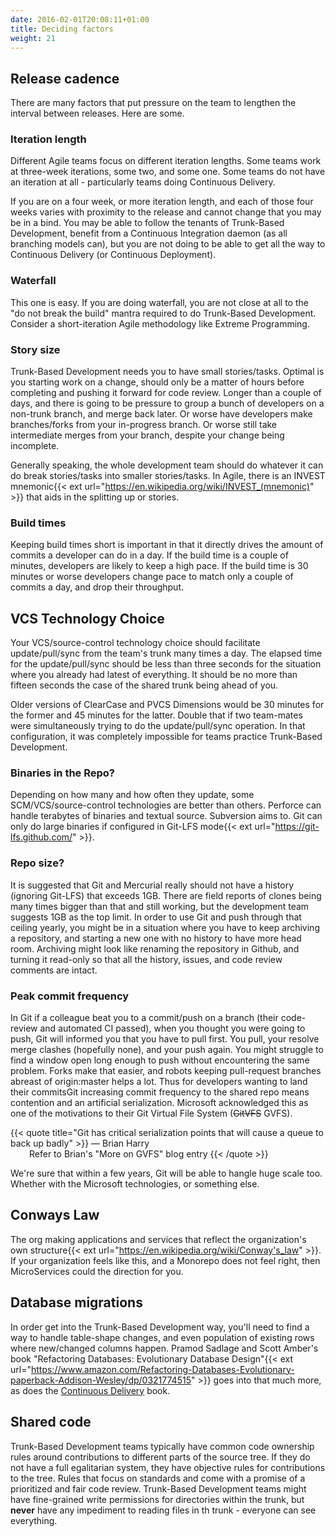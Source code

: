 ```yaml
---
date: 2016-02-01T20:08:11+01:00
title: Deciding factors
weight: 21
---
```


## Release cadence

There are many factors that put pressure on the team to lengthen the interval between releases. Here are some.

### Iteration length

Different Agile teams focus on different iteration lengths. Some teams work at three-week iterations, some two, 
and some one. Some teams do not have an iteration at all - particularly teams doing Continuous Delivery.

If you are on a four week, or more iteration length, and each of those four weeks varies with proximity to the 
release and cannot change that you may be in a bind. You may be able to follow the tenants of Trunk-Based Development, 
benefit from a Continuous Integration daemon (as all branching models can), but you are not doing to be able to 
get all the way to Continuous Delivery (or Continuous Deployment).

### Waterfall

This one is easy. If you are doing waterfall, you are not close at all to the "do not break the build" mantra required
to do Trunk-Based Development. Consider a short-iteration Agile methodology like Extreme Programming.

### Story size

Trunk-Based Development needs you to have small stories/tasks. Optimal is you starting work on a change, should only be a matter
of hours before completing and pushing it forward for code review. Longer than a couple of days, and there is going to be 
pressure to group a bunch of developers on a non-trunk branch, and merge back later. Or worse have developers make 
branches/forks from your in-progress branch. Or worse still take intermediate merges from your branch, despite your 
change being incomplete.  

Generally speaking, the whole development team should do whatever it can do break stories/tasks into smaller stories/tasks. 
In Agile, there is an INVEST mnemonic{{< ext url="https://en.wikipedia.org/wiki/INVEST_(mnemonic)" >}} that aids in the splitting
up or stories.

### Build times

Keeping build times short is important in that it directly drives the amount of commits a developer can do in a day.
If the build time is a couple of minutes, developers are likely to keep a high pace. If the build time is 30 minutes or
worse developers change pace to match only a couple of commits a day, and drop their throughput.

## VCS Technology Choice

Your VCS/source-control technology choice should facilitate update/pull/sync from the team's trunk many times 
a day. The elapsed time for the update/pull/sync should be less than three seconds for the situation where you 
already had latest of everything. It should be no more than fifteen seconds the case of the shared trunk being ahead 
of you. 

Older versions of ClearCase and PVCS Dimensions would be 30 minutes for the former and 45 minutes for the latter. 
Double that if two team-mates were simultaneously trying to do the update/pull/sync operation. In that configuration, it 
was completely impossible for teams practice Trunk-Based Development.

### Binaries in the Repo?

Depending on how many and how often they update, some SCM/VCS/source-control technologies are better than others. 
Perforce can handle terabytes of binaries and textual source. Subversion aims to. Git can only do large binaries  if 
configured in Git-LFS mode{{< ext url="https://git-lfs.github.com/" >}}.

### Repo size?

It is suggested that Git and Mercurial really should not have a history (ignoring Git-LFS) that exceeds 1GB. There are field reports of clones being 
many times bigger than that and still working, but the development team suggests 1GB as the top limit. In order to use Git 
and push through that ceiling yearly, you might be in a situation where you have to keep archiving a repository, and starting 
a new one with no history to have more head room. Archiving might look like renaming the repository in Github, and turning it 
read-only so that all the history, issues, and code review comments are intact.

### Peak commit frequency

In Git if a colleague beat you to a commit/push on a branch (their code-review and automated CI passed), when you 
thought you were going to push, Git will informed you that you have to pull first. You pull, your resolve merge clashes 
(hopefully none), and your push again. You might struggle to find a window open long enough
to push without encountering the same problem. Forks make that easier, and robots keeping 
pull-request branches abreast of origin:master helps a lot. Thus for developers wanting to land their commitsGit increasing 
commit frequency to the 
shared repo means contention and an artificial serialization. Microsoft acknowledged this as one
of the motivations to their Git Virtual File System (~~GitVFS~~ GVFS).

{{< quote title="Git has critical serialization points that will cause a queue to back up badly" >}}
<span>&mdash; Brian Harry</span><br>
<span style="margin-left: 30px">Refer to Brian's "More on GVFS" blog entry<a target="_blank" href="https://blogs.msdn.microsoft.com/bharry/2017/02/07/more-on-gvfs/"><img src="/images/ext.png" alt=""></a></span>
{{< /quote >}}

We're sure that within a few years, Git will be able to hangle huge scale too. Whether with the Microsoft technologies, or 
something else.

## Conways Law

The org making applications and services that reflect the organization's own structure{{< ext url="https://en.wikipedia.org/wiki/Conway's_law" >}}. 
If your organization feels like this, and a Monorepo does not feel right, then MicroServices could the direction for you.

## Database migrations

In order get into the Trunk-Based Development way, you'll need to find a way to handle table-shape changes, and even
population of existing rows where new/changed columns happen. Pramod Sadlage and Scott Amber's book 
"Refactoring Databases: Evolutionary Database Design"{{< ext url="https://www.amazon.com/Refactoring-Databases-Evolutionary-paperback-Addison-Wesley/dp/0321774515" >}}
goes into that much more, as does the [Continuous Delivery](/continuous-delivery/) book.

## Shared code

Trunk-Based Development teams typically have common code ownership rules around contributions to different parts
of the source tree. If they do not have a full egalitarian system, they have objective rules for contributions to the tree. 
Rules that focus on standards and come with a promise of a prioritized and fair code review. Trunk-Based Development 
teams might have fine-grained write permissions for directories within the trunk, but **never** have any impediment 
to reading files in th trunk - everyone can see everything.

<!-- ## Parallelization

## CI capacity

## QA style

## Environments

### Developer workstations

### Shared services infra

## Code review

## Live config changes

## Tech debt accumulation

## Incident handling

## Backlog management

-->